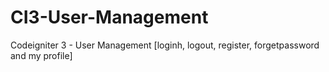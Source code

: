 # CI3-User-Management
Codeigniter 3 - User Management [loginh, logout, register, forgetpassword and my profile]
